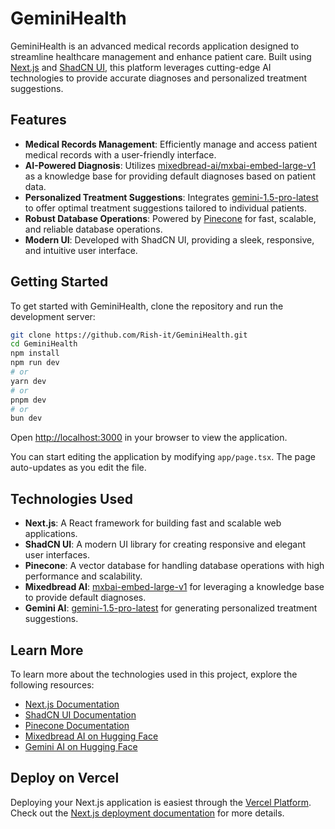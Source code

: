 
# GeminiHealth

GeminiHealth is an advanced medical records application designed to streamline healthcare management and enhance patient care. Built using [Next.js](https://nextjs.org/) and [ShadCN UI](https://shadcn.dev/), this platform leverages cutting-edge AI technologies to provide accurate diagnoses and personalized treatment suggestions.

## Features

- **Medical Records Management**: Efficiently manage and access patient medical records with a user-friendly interface.
- **AI-Powered Diagnosis**: Utilizes [mixedbread-ai/mxbai-embed-large-v1](https://huggingface.co/mixedbread-ai/mxbai-embed-large-v1) as a knowledge base for providing default diagnoses based on patient data.
- **Personalized Treatment Suggestions**: Integrates [gemini-1.5-pro-latest](https://huggingface.co/models) to offer optimal treatment suggestions tailored to individual patients.
- **Robust Database Operations**: Powered by [Pinecone](https://www.pinecone.io/) for fast, scalable, and reliable database operations.
- **Modern UI**: Developed with ShadCN UI, providing a sleek, responsive, and intuitive user interface.

## Getting Started

To get started with GeminiHealth, clone the repository and run the development server:

```bash
git clone https://github.com/Rish-it/GeminiHealth.git
cd GeminiHealth
npm install
npm run dev
# or
yarn dev
# or
pnpm dev
# or
bun dev
```

Open [http://localhost:3000](http://localhost:3000) in your browser to view the application.

You can start editing the application by modifying `app/page.tsx`. The page auto-updates as you edit the file.

## Technologies Used

- **Next.js**: A React framework for building fast and scalable web applications.
- **ShadCN UI**: A modern UI library for creating responsive and elegant user interfaces.
- **Pinecone**: A vector database for handling database operations with high performance and scalability.
- **Mixedbread AI**: [mxbai-embed-large-v1](https://huggingface.co/mixedbread-ai/mxbai-embed-large-v1) for leveraging a knowledge base to provide default diagnoses.
- **Gemini AI**: [gemini-1.5-pro-latest](https://huggingface.co/models) for generating personalized treatment suggestions.

## Learn More

To learn more about the technologies used in this project, explore the following resources:

- [Next.js Documentation](https://nextjs.org/docs)
- [ShadCN UI Documentation](https://shadcn.dev/docs)
- [Pinecone Documentation](https://docs.pinecone.io/docs)
- [Mixedbread AI on Hugging Face](https://huggingface.co/mixedbread-ai/mxbai-embed-large-v1)
- [Gemini AI on Hugging Face](https://huggingface.co/models)

## Deploy on Vercel

Deploying your Next.js application is easiest through the [Vercel Platform](https://vercel.com/new?utm_medium=default-template&filter=next.js&utm_source=create-next-app&utm_campaign=create-next-app-readme). Check out the [Next.js deployment documentation](https://nextjs.org/docs/deployment) for more details.



